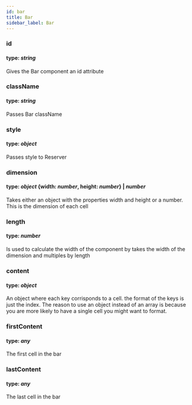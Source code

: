 ```yaml
---
id: bar
title: Bar
sidebar_label: Bar
---
```


### id
#### type: *string*
Gives the Bar component an id attribute

### className
#### type: *string*
Passes Bar className

### style
#### type: *object*
Passes style to Reserver


### dimension
#### type: *object* {width: *number*, height: *number*} | *number*
Takes either an object with the properties width and height or a number. 
This is the dimension of each cell 

### length
#### type: *number*
Is used to calculate the width of the component by takes the width of the dimension and multiples by length

### content
#### type: *object*
An object where each key corrisponds to a cell. the format of the keys is just the index.
The reason to use an object instead of an array is because you are more likely to have a single cell you might want to format.

### firstContent
#### type: *any*
The first cell in the bar

### lastContent
#### type: *any*
The last cell in the bar